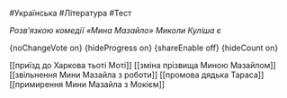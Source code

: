 #Українська #Література #Тест

*Розв’язкою комедії «Мина Мазайло» Миколи Куліша є*

{noChangeVote on}
{hideProgress on}
{shareEnable off}
{hideCount on}

[[приїзд до Харкова тьоті Моті]]
[[зміна прізвища Миною Мазайлом]]
[[звільнення Мини Мазайла з роботи]]
[[промова дядька Тараса]]
[[примирення Мини Мазайла з Мокієм]]
